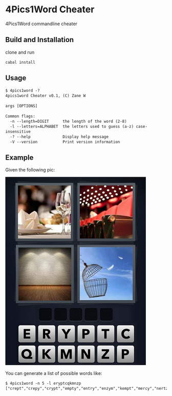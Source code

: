 # 4Pics1Word Cheater

4Pics1Word commandline cheater

## Build and Installation
clone and run


```
cabal install 
```

## Usage

```
$ 4pics1word -?
4pics1word Cheater v0.1, (C) Zane W

args [OPTIONS]

Common flags:
  -n --length=DIGIT      the length of the word (2-8)
  -l --letters=ALPHABET  the letters used to guess (a-z) case-insensitive
  -? --help              Display help message
  -V --version           Print version information
```
## Example

Given the following pic:

![image](https://raw.githubusercontent.com/Zane-XY-W/4Pics1WordCheater/master/test/example.png)

You can generate a list of possible words like:

```
$ 4pics1word -n 5 -l eryptcqkmnzp
["crept","crepy","crypt","empty","entry","enzym","kempt","mercy","nertz","pecky","perky"]
```


